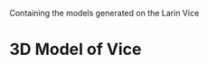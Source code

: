 Containing the models generated on the Larin Vice

# 3D Model of Vice
<model-viewer id="reveal" loading="eager" camera-controls auto-rotate src="../models/Vise Assembly - Part.glb" alt="A 3D model of a shishkebab" shadow-intensity="1" width="890px" height="800px"></model-viewer>
